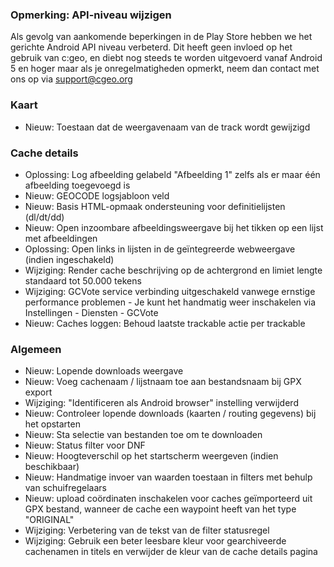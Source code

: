 
### Opmerking: API-niveau wijzigen
Als gevolg van aankomende beperkingen in de Play Store hebben we het gerichte Android API niveau verbeterd. Dit heeft geen invloed op het gebruik van c:geo, en diebt nog steeds te worden uitgevoerd vanaf Android 5 en hoger maar als je onregelmatigheden opmerkt, neem dan contact met ons op via support@cgeo.org

### Kaart
- Nieuw: Toestaan dat de weergavenaam van de track wordt gewijzigd

### Cache details
- Oplossing: Log afbeelding gelabeld "Afbeelding 1" zelfs als er maar één afbeelding toegevoegd is
- Nieuw: GEOCODE logsjabloon veld
- Nieuw: Basis HTML-opmaak ondersteuning voor definitielijsten (dl/dt/dd)
- Nieuw: Open inzoombare afbeeldingsweergave bij het tikken op een lijst met afbeeldingen
- Oplossing: Open links in lijsten in de geïntegreerde webweergave (indien ingeschakeld)
- Wijziging: Render cache beschrijving op de achtergrond en limiet lengte standaard tot 50.000 tekens
- Wijziging: GCVote service verbinding uitgeschakeld vanwege ernstige performance problemen - Je kunt het handmatig weer inschakelen via Instellingen - Diensten - GCVote
- Nieuw: Caches loggen: Behoud laatste trackable actie per trackable

### Algemeen
- Nieuw: Lopende downloads weergave
- Nieuw: Voeg cachenaam / lijstnaam toe aan bestandsnaam bij GPX export
- Wijziging: "Identificeren als Android browser" instelling verwijderd
- Nieuw: Controleer lopende downloads (kaarten / routing gegevens) bij het opstarten
- Nieuw: Sta selectie van bestanden toe om te downloaden
- Nieuw: Status filter voor DNF
- Nieuw: Hoogteverschil op het startscherm weergeven (indien beschikbaar)
- Nieuw: Handmatige invoer van waarden toestaan in filters met behulp van schuifregelaars
- Nieuw: upload coördinaten inschakelen voor caches geïmporteerd uit GPX bestand, wanneer de cache een waypoint heeft van het type "ORIGINAL"
- Wijziging: Verbetering van de tekst van de filter statusregel
- Wijziging: Gebruik een beter leesbare kleur voor gearchiveerde cachenamen in titels en verwijder de kleur van de cache details pagina
